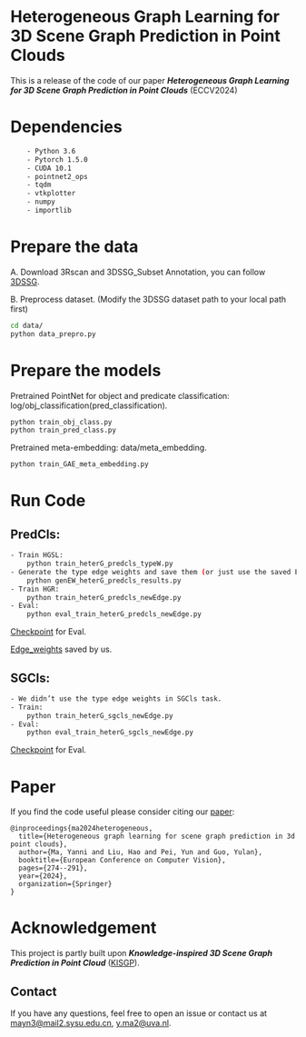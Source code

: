 # Heterogeneous Graph Learning for 3D Scene Graph Prediction in Point Clouds

This is a release of the code of our paper **_Heterogeneous Graph Learning for 3D Scene Graph Prediction in Point Clouds_** (ECCV2024)


# Dependencies
```bash
    - Python 3.6
    - Pytorch 1.5.0
    - CUDA 10.1
    - pointnet2_ops
    - tqdm
    - vtkplotter
    - numpy
    - importlib
```

# Prepare the data
A. Download 3Rscan and 3DSSG_Subset Annotation, you can follow [3DSSG](https://github.com/ShunChengWu/3DSSG#preparation).

B. Preprocess dataset. (Modify the 3DSSG dataset path to your local path first)
```bash
cd data/
python data_prepro.py
```

# Prepare the models
Pretrained PointNet for object and predicate classification: 
log/obj_classification(pred_classification).
```bash
python train_obj_class.py
python train_pred_class.py
```
Pretrained meta-embedding: data/meta_embedding.
```bash
python train_GAE_meta_embedding.py
```
# Run Code
## PredCls:
```bash
- Train HGSL:
    python train_heterG_predcls_typeW.py
- Generate the type edge weights and save them (or just use the saved Edge_weights in HGR stage):
    python genEW_heterG_predcls_results.py
- Train HGR:
    python train_heterG_predcls_newEdge.py
- Eval:
    python eval_train_heterG_predcls_newEdge.py
```
[Checkpoint](https://drive.google.com/file/d/10ozdRqCL84dlncQb95Kxv0CkE5VpJ62t/view?usp=sharing) for Eval. 

[Edge_weights](https://drive.google.com/drive/folders/1RNT_g9i-hB1ltsZJuInAuNg1ZpswCkx3?usp=sharing) saved by us. 

## SGCls: 
```bash
- We didn’t use the type edge weights in SGCls task.
- Train:
    python train_heterG_sgcls_newEdge.py
- Eval:
    python eval_train_heterG_sgcls_newEdge.py
```
[Checkpoint](https://drive.google.com/file/d/1yGpw8zCCk_Ui10oKAP-nRFqzmqR8PSwi/view?usp=sharing) for Eval.

# Paper

If you find the code useful please consider citing our [paper](https://fq.pkwyx.com/default/https/www.ecva.net/papers/eccv_2024/papers_ECCV/papers/03785.pdf):

```
@inproceedings{ma2024heterogeneous,
  title={Heterogeneous graph learning for scene graph prediction in 3d point clouds},
  author={Ma, Yanni and Liu, Hao and Pei, Yun and Guo, Yulan},
  booktitle={European Conference on Computer Vision},
  pages={274--291},
  year={2024},
  organization={Springer}
}
```

# Acknowledgement
This project is partly built upon **_Knowledge-inspired 3D Scene Graph Prediction in Point Cloud_** ([KISGP](https://openreview.net/attachment?id=OLyhLK2eQP&name=code)).


## Contact

If you have any questions, feel free to open an issue or contact us at mayn3@mail2.sysu.edu.cn, y.ma2@uva.nl. 